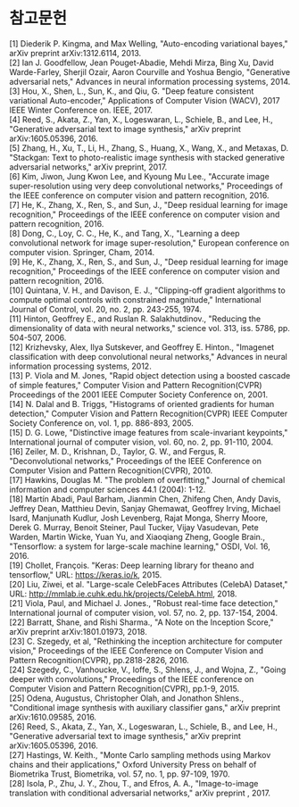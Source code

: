 # 참고문헌

[1] Diederik P. Kingma, and Max Welling, "Auto-encoding variational bayes," arXiv preprint arXiv:1312.6114, 2013.<br/>
[2] Ian J. Goodfellow, Jean Pouget-Abadie, Mehdi Mirza, Bing Xu, David Warde-Farley, Sherjil Ozair, Aaron Courville and Yoshua Bengio, "Generative adversarial nets," Advances in neural information processing systems, 2014.<br/>
[3] Hou, X., Shen, L., Sun, K., and Qiu, G.  "Deep feature consistent variational Auto-encoder," Applications of Computer Vision (WACV), 2017 IEEE Winter Conference on. IEEE, 2017.<br/>
[4] Reed, S., Akata, Z., Yan, X., Logeswaran, L., Schiele, B., and Lee, H., "Generative adversarial text to image synthesis," arXiv preprint arXiv:1605.05396, 2016.<br/>
[5] Zhang, H., Xu, T., Li, H., Zhang, S., Huang, X., Wang, X., and Metaxas, D. "Stackgan: Text to photo-realistic image synthesis with stacked generative adversarial networks," arXiv preprint, 2017.<br/>
[6] Kim, Jiwon, Jung Kwon Lee, and Kyoung Mu Lee., "Accurate image super-resolution using very deep convolutional networks," Proceedings of the IEEE conference on computer vision and pattern recognition, 2016.<br/>
[7] He, K., Zhang, X., Ren, S., and Sun, J., "Deep residual learning for image recognition," Proceedings of the IEEE conference on computer vision and pattern recognition, 2016.<br/>
[8] Dong, C., Loy, C. C., He, K., and Tang, X., "Learning a deep convolutional network for image super-resolution," European conference on computer vision. Springer, Cham, 2014.<br/>
[9] He, K., Zhang, X., Ren, S., and Sun, J., "Deep residual learning for image recognition," Proceedings of the IEEE conference on computer vision and pattern recognition, 2016.<br/>
[10] Quintana, V. H., and Davison, E. J., "Clipping-off gradient algorithms to compute optimal controls with constrained magnitude," International Journal of Control, vol. 20, no. 2, pp. 243-255, 1974.<br/>
[11] Hinton, Geoffrey E., and Ruslan R. Salakhutdinov., "Reducing the dimensionality of data with neural networks," science vol. 313, iss. 5786, pp. 504-507, 2006.<br/>
[12] Krizhevsky, Alex, Ilya Sutskever, and Geoffrey E. Hinton., "Imagenet classification with deep convolutional neural networks," Advances in neural information processing systems, 2012.<br/>
[13] P. Viola and M. Jones, "Rapid object detection using a boosted cascade of simple features," Computer Vision and Pattern Recognition(CVPR) Proceedings of the 2001 IEEE Computer Society Conference on, 2001.<br/>
[14] N. Dalal and B. Triggs, "Histograms of oriented gradients for human detection," Computer Vision and Pattern Recognition(CVPR) IEEE Computer Society Conference on, vol. 1, pp. 886-893, 2005.<br/>
[15] D. G. Lowe, "Distinctive image features from scale-invariant keypoints," International journal of computer vision, vol. 60, no. 2, pp. 91-110, 2004.<br/>
[16] Zeiler, M. D., Krishnan, D., Taylor, G. W., and Fergus, R. "Deconvolutional networks," Proceedings of the IEEE Conference on Computer Vision and Pattern Recognition(CVPR), 2010.<br/>
[17] Hawkins, Douglas M. "The problem of overfitting," Journal of chemical information and computer sciences 44.1 (2004): 1-12.<br/>
[18] Martín Abadi, Paul Barham, Jianmin Chen, Zhifeng Chen, Andy Davis, Jeffrey Dean, Matthieu Devin, Sanjay Ghemawat, Geoffrey Irving, Michael Isard, Manjunath Kudlur, Josh Levenberg, Rajat Monga, Sherry Moore, Derek G. Murray, Benoit Steiner, Paul Tucker, Vijay Vasudevan, Pete Warden, Martin Wicke, Yuan Yu, and Xiaoqiang Zheng, Google Brain., "Tensorflow: a system for large-scale machine learning," OSDI, Vol. 16, 2016.<br/>
[19] Chollet, François. "Keras: Deep learning library for theano and tensorflow," URL: https://keras.io/k, 2015.<br/>
[20] Liu, Ziwei, et al. "Large-scale CelebFaces Attributes (CelebA) Dataset," URL: http://mmlab.ie.cuhk.edu.hk/projects/CelebA.html, 2018.<br/>
[21] Viola, Paul, and Michael J. Jones., "Robust real-time face detection," International journal of computer vision, vol. 57, no. 2, pp. 137-154, 2004.<br/>
[22] Barratt, Shane, and Rishi Sharma., "A Note on the Inception Score," arXiv preprint arXiv:1801.01973, 2018.<br/>
[23] C. Szegedy, et al, "Rethinking the inception architecture for computer vision," Proceedings of the IEEE Conference on Computer Vision and Pattern Recognition(CVPR), pp.2818-2826, 2016.<br/>
[24] Szegedy, C., Vanhoucke, V., Ioffe, S., Shlens, J., and Wojna, Z., "Going deeper with convolutions," Proceedings of the IEEE conference on Computer Vision and Pattern Recognition(CVPR), pp.1-9, 2015.<br/>
[25] Odena, Augustus, Christopher Olah, and Jonathon Shlens., "Conditional image synthesis with auxiliary classifier gans," arXiv preprint arXiv:1610.09585, 2016.<br/>
[26] Reed, S., Akata, Z., Yan, X., Logeswaran, L., Schiele, B., and Lee, H., "Generative adversarial text to image synthesis," arXiv preprint arXiv:1605.05396, 2016.<br/>
[27] Hastings, W. Keith., "Monte Carlo sampling methods using Markov chains and their applications,"  Oxford University Press on behalf of Biometrika Trust, Biometrika, vol. 57, no. 1, pp. 97-109, 1970.<br/>
[28] Isola, P., Zhu, J. Y., Zhou, T., and Efros, A. A., "Image-to-image translation with conditional adversarial networks," arXiv preprint , 2017.<br/>